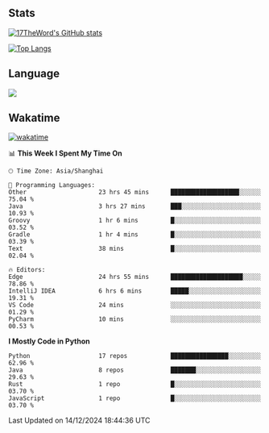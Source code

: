 ## Stats

[![17TheWord's GitHub stats](https://github-readme-stats.vercel.app/api?username=17TheWord&count_private=true&show_icons=true)](https://github.com/anuraghazra/github-readme-stats)

[![Top Langs](https://github-readme-stats.vercel.app/api/top-langs/?username=17TheWord&layout=compact&hide=html)](https://github.com/anuraghazra/github-readme-stats)

## Language

<img align="center" src="https://github-readme-stats-theword.vercel.app/api/wakatime?username=559772f0-9c03-4114-9e11-1b4b8b998e10&layout=compact&theme=dracula&hide_border=true">

## Wakatime

[![wakatime](https://wakatime.com/badge/user/559772f0-9c03-4114-9e11-1b4b8b998e10.svg)](https://wakatime.com/@559772f0-9c03-4114-9e11-1b4b8b998e10)

<!--START_SECTION:waka-->
📊 **This Week I Spent My Time On** 

```text
🕑︎ Time Zone: Asia/Shanghai

💬 Programming Languages: 
Other                    23 hrs 45 mins      ███████████████████░░░░░░   75.04 % 
Java                     3 hrs 27 mins       ███░░░░░░░░░░░░░░░░░░░░░░   10.93 % 
Groovy                   1 hr 6 mins         █░░░░░░░░░░░░░░░░░░░░░░░░   03.52 % 
Gradle                   1 hr 4 mins         █░░░░░░░░░░░░░░░░░░░░░░░░   03.39 % 
Text                     38 mins             █░░░░░░░░░░░░░░░░░░░░░░░░   02.04 % 

🔥 Editors: 
Edge                     24 hrs 55 mins      ████████████████████░░░░░   78.86 % 
IntelliJ IDEA            6 hrs 6 mins        █████░░░░░░░░░░░░░░░░░░░░   19.31 % 
VS Code                  24 mins             ░░░░░░░░░░░░░░░░░░░░░░░░░   01.29 % 
PyCharm                  10 mins             ░░░░░░░░░░░░░░░░░░░░░░░░░   00.53 % 
```

**I Mostly Code in Python** 

```text
Python                   17 repos            ████████████████░░░░░░░░░   62.96 % 
Java                     8 repos             ███████░░░░░░░░░░░░░░░░░░   29.63 % 
Rust                     1 repo              █░░░░░░░░░░░░░░░░░░░░░░░░   03.70 % 
JavaScript               1 repo              █░░░░░░░░░░░░░░░░░░░░░░░░   03.70 % 
```




 Last Updated on 14/12/2024 18:44:36 UTC
<!--END_SECTION:waka-->
